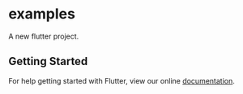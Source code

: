 # examples

A new flutter project.

## Getting Started

For help getting started with Flutter, view our online
[documentation](http://flutter.io/).
